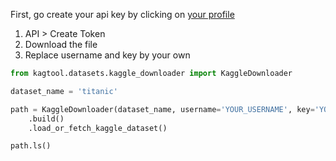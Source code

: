 First, go create your api key by clicking on [your profile](https://www.kaggle.com/settings)

1. API > Create Token
2. Download the file
3. Replace username and key by your own

```python
from kagtool.datasets.kaggle_downloader import KaggleDownloader

dataset_name = 'titanic'

path = KaggleDownloader(dataset_name, username='YOUR_USERNAME', key='YOUR_KEY')
    .build()
    .load_or_fetch_kaggle_dataset()

path.ls()
```
